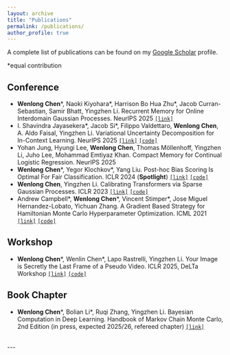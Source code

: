 ```yaml
---
layout: archive
title: "Publications"
permalink: /publications/
author_profile: true
---
```

A complete list of publications can be found on my [Google Scholar](https://scholar.google.com/citations?user=UFIDCfQAAAAJ&hl=en) profile.

\*equal contribution

Conference
-----

* **Wenlong Chen**\*,  Naoki Kiyohara\*, Harrison Bo Hua Zhu\*, Jacob Curran-Sebastian, Samir Bhatt, Yingzhen Li. Recurrent Memory for Online Interdomain Gaussian Processes. NeurIPS 2025 [`[link]`](https://arxiv.org/abs/2502.08736)
* I. Shavindra Jayasekera\*, Jacob Si\*, Filippo Valdettaro, **Wenlong Chen**, A. Aldo Faisal, Yingzhen Li. Variational Uncertainty Decomposition for In-Context Learning. NeurIPS 2025 [`[link]`](https://arxiv.org/abs/2509.02327) [`[code]`](https://github.com/jacobyhsi/VUD)
* Yohan Jung, Hyungi Lee, **Wenlong Chen**, Thomas Möllenhoff, Yingzhen Li, Juho Lee, Mohammad Emtiyaz Khan. Compact Memory for Continual Logistic Regression. NeurIPS 2025
* **Wenlong Chen**\*, Yegor Klochkov\*, Yang Liu. Post-hoc Bias Scoring Is Optimal For Fair Classification. ICLR 2024 (**Spotlight**) [`[link]`](https://arxiv.org/abs/2310.05725) [`[code]`](https://github.com/chenw20/BiasScore)
* **Wenlong Chen**, Yingzhen Li. Calibrating Transformers via Sparse Gaussian Processes. ICLR 2023 [`[link]`](https://arxiv.org/abs/2303.02444) [`[code]`](https://github.com/chenw20/SGPA)
* Andrew Campbell\*, **Wenlong Chen**\*, Vincent Stimper\*, Jose Miguel Hernandez-Lobato, Yichuan Zhang. A Gradient Based Strategy for Hamiltonian Monte Carlo Hyperparameter Optimization. ICML 2021 [`[link]`](https://proceedings.mlr.press/v139/campbell21a.html)  [`[code]`](https://github.com/VincentStimper/hmc-hyperparameter-tuning)

Workshop
-----

* **Wenlong Chen**\*, Wenlin Chen\*, Lapo Rastrelli, Yingzhen Li. Your Image is Secretly the Last Frame of a Pseudo Video. ICLR 2025, DeLTa Workshop [`[link]`](https://arxiv.org/abs/2410.20158) [`[code]`](https://github.com/Wenlin-Chen/pseudo-video-gen)

Book Chapter
-----

* **Wenlong Chen**\*, Bolian Li\*, Ruqi Zhang, Yingzhen Li. Bayesian Computation in Deep Learning. Handbook of Markov Chain Monte Carlo, 2nd Edition (in press, expected 2025/26, refereed chapter) [`[link]`](https://arxiv.org/abs/2502.18300)


<br>
---
